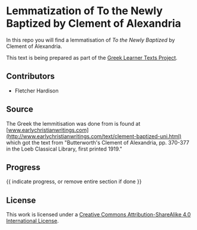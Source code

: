 # Lemmatization of To the Newly Baptized by Clement of Alexandria



In this repo you will find a lemmatisation of _To the Newly Baptized_ by Clement of Alexandria.

This text is being prepared as part of the [Greek Learner Texts Project](https://greek-learner-texts.org/).

## Contributors

* Fletcher Hardison

## Source

The Greek the lemmitisation was done from is found at [www.earlychristianwritings.com](http://www.earlychristianwritings.com/text/clement-baptized-uni.html) which got the text from "Butterworth's Clement of Alexandria, pp. 370-377 in the Loeb Classical Library, first printed 1919." 

## Progress

{{ indicate progress, or remove entire section if done }}

## License

This work is licensed under a [Creative Commons Attribution-ShareAlike 4.0 International License](http://creativecommons.org/licenses/by-sa/4.0/).
